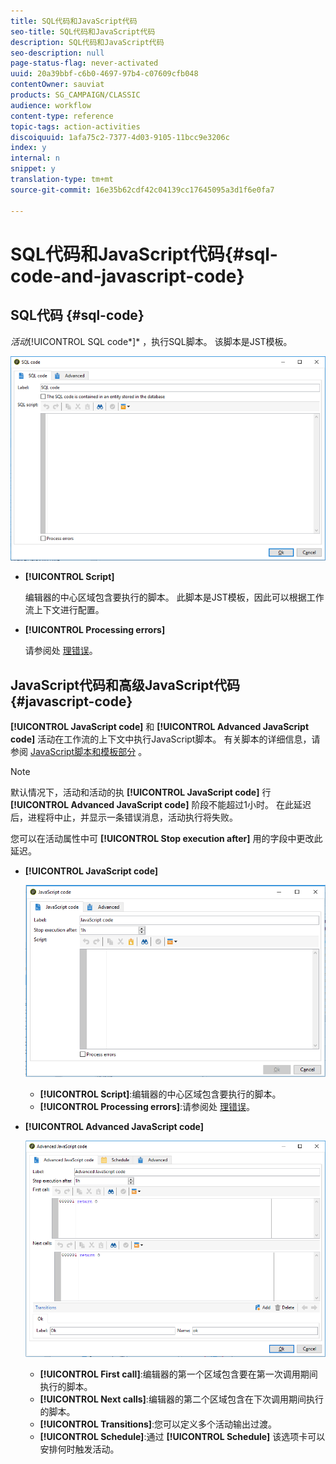 ```yaml
---
title: SQL代码和JavaScript代码
seo-title: SQL代码和JavaScript代码
description: SQL代码和JavaScript代码
seo-description: null
page-status-flag: never-activated
uuid: 20a39bbf-c6b0-4697-97b4-c07609cfb048
contentOwner: sauviat
products: SG_CAMPAIGN/CLASSIC
audience: workflow
content-type: reference
topic-tags: action-activities
discoiquuid: 1afa75c2-7377-4d03-9105-11bcc9e3206c
index: y
internal: n
snippet: y
translation-type: tm+mt
source-git-commit: 16e35b62cdf42c04139cc17645095a3d1f6e0fa7

---
```



# SQL代码和JavaScript代码{#sql-code-and-javascript-code}

## SQL代码 {#sql-code}

*活动&#x200B;*[!UICONTROL SQL code*]* ，执行SQL脚本。 该脚本是JST模板。

![](assets/sql_code.png)

* **[!UICONTROL Script]**

   编辑器的中心区域包含要执行的脚本。 此脚本是JST模板，因此可以根据工作流上下文进行配置。

* **[!UICONTROL Processing errors]**

   请参阅处 [理错误](../../workflow/using/monitoring-workflow-execution.md#processing-errors)。

## JavaScript代码和高级JavaScript代码 {#javascript-code}

**[!UICONTROL JavaScript code]** 和 **[!UICONTROL Advanced JavaScript code]** 活动在工作流的上下文中执行JavaScript脚本。 有关脚本的详细信息，请参阅 [JavaScript脚本和模板部分](../../workflow/using/javascript-scripts-and-templates.md) 。

>[!NOTE]
>
>默认情况下，活动和活动的执 **[!UICONTROL JavaScript code]** 行 **[!UICONTROL Advanced JavaScript code]** 阶段不能超过1小时。 在此延迟后，进程将中止，并显示一条错误消息，活动执行将失败。
>
>您可以在活动属性中可 **[!UICONTROL Stop execution after]** 用的字段中更改此延迟。

* **[!UICONTROL JavaScript code]**

   ![](assets/javascript_code.png)

   * **[!UICONTROL Script]**:编辑器的中心区域包含要执行的脚本。
   * **[!UICONTROL Processing errors]**:请参阅处 [理错误](../../workflow/using/monitoring-workflow-execution.md#processing-errors)。

* **[!UICONTROL Advanced JavaScript code]**

   ![](assets/advanced_javascript_code.png)

   * **[!UICONTROL First call]**:编辑器的第一个区域包含要在第一次调用期间执行的脚本。
   * **[!UICONTROL Next calls]**:编辑器的第二个区域包含在下次调用期间执行的脚本。
   * **[!UICONTROL Transitions]**:您可以定义多个活动输出过渡。
   * **[!UICONTROL Schedule]**:通过 **[!UICONTROL Schedule]** 该选项卡可以安排何时触发活动。
